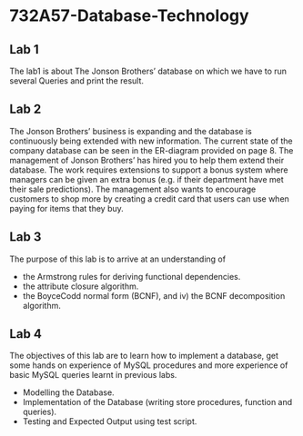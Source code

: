 # 732A57-Database-Technology

## Lab 1
The lab1 is about The Jonson Brothers’ database on which we have to run several Queries and print the result.

## Lab 2
The Jonson Brothers’ business is expanding and the database is continuously being extended with new information. The current state of the company database can be seen in the ER-diagram provided on page 8. The management of Jonson Brothers’ has hired you to help them extend their database. The work requires extensions to support a bonus system where managers can be given an extra bonus (e.g. if their department have met their sale predictions). The management also wants to encourage customers to shop more by creating a credit card that users can use when paying for items that they buy. 

## Lab 3
The purpose of this lab is to arrive at an understanding of 
* the Armstrong rules for deriving functional dependencies.
* the attribute closure algorithm.
* the BoyceCodd normal form (BCNF), and iv) the BCNF decomposition algorithm.

## Lab 4
The objectives of this lab are to learn how to implement a database, get some hands on experience of MySQL procedures and more experience of basic MySQL queries learnt in previous labs.

* Modelling the Database.
* Implementation of the Database (writing store procedures, function and queries).
* Testing and Expected Output using test script.
